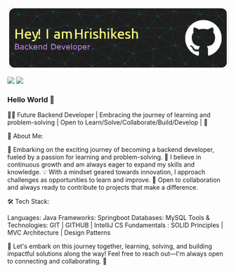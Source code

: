 <img src="https://github.com/hrilke/hrilke/blob/main/github-header-image.png">

[<img src="https://img.shields.io/badge/twitter-%231DA1F2.svg?&style=for-the-badge&logo=twitter&logoColor=white" />](https://twitter.com/xhrilke)  [<img src="https://img.shields.io/badge/linkedin-%230077B5.svg?&style=for-the-badge&logo=linkedin&logoColor=white" />](https://www.linkedin.com/in/hrishishelkedsajava/) 

### Hello World 👋 
👨‍💻 Future Backend Developer | Embracing the journey of learning and problem-solving | Open to Learn/Solve/Collaborate/Build/Develop | 🚀

🌟 About Me:

🔭 Embarking on the exciting journey of becoming a backend developer, fueled by a passion for learning and problem-solving.
🌱 I believe in continuous growth and am always eager to expand my skills and knowledge.
💡 With a mindset geared towards innovation, I approach challenges as opportunities to learn and improve.
🚀 Open to collaboration and always ready to contribute to projects that make a difference.

🛠️ Tech Stack:

Languages: Java 
Frameworks: Springboot
Databases: MySQL
Tools & Technologies: GIT | GITHUB | IntelliJ
CS Fundamentals : SOLID Principles | MVC Architecture | Design Patterns

🌟 Let's embark on this journey together, learning, solving, and building impactful solutions along the way! Feel free to reach out—I'm always open to connecting and collaborating. 🚀
